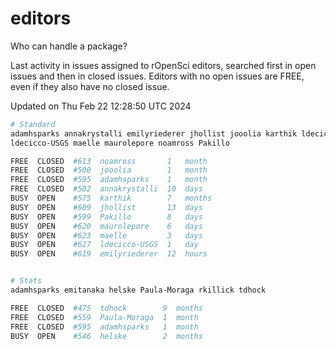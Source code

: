 # editors

Who can handle a package?

Last activity in issues assigned to rOpenSci editors, searched first in open
issues and then in closed issues. Editors with no open issues are FREE, even if
they also have no closed issue.


Updated on Thu Feb 22 12:28:50 UTC 2024

```bash
# Standard
adamhsparks annakrystalli emilyriederer jhollist jooolia karthik ldecicco
ldecicco-USGS maelle maurolepore noamross Pakillo

FREE  CLOSED  #613  noamross       1   month
FREE  CLOSED  #500  jooolia        1   month
FREE  CLOSED  #595  adamhsparks    1   month
FREE  CLOSED  #502  annakrystalli  10  days
BUSY  OPEN    #575  karthik        7   months
BUSY  OPEN    #609  jhollist       13  days
BUSY  OPEN    #599  Pakillo        8   days
BUSY  OPEN    #620  maurolepore    6   days
BUSY  OPEN    #623  maelle         3   days
BUSY  OPEN    #627  ldecicco-USGS  1   day
BUSY  OPEN    #619  emilyriederer  12  hours


# Stats
adamhsparks emitanaka helske Paula-Moraga rkillick tdhock

FREE  CLOSED  #475  tdhock        9  months
FREE  CLOSED  #559  Paula-Moraga  1  month
FREE  CLOSED  #595  adamhsparks   1  month
BUSY  OPEN    #546  helske        2  months
```
